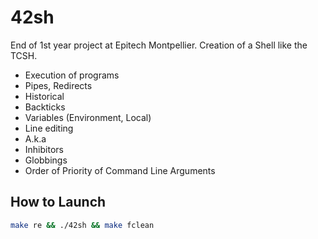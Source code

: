 # 42sh
End of 1st year project at Epitech Montpellier.
Creation of a Shell like the TCSH.

* Execution of programs
* Pipes, Redirects
* Historical
* Backticks
* Variables (Environment, Local)
* Line editing
* A.k.a
* Inhibitors
* Globbings
* Order of Priority of Command Line Arguments

## How to Launch

```bash
make re && ./42sh && make fclean
```
